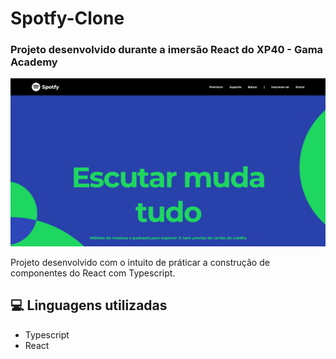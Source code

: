 # Spotfy-Clone 

### Projeto desenvolvido durante a imersão React do XP40 - Gama Academy

<img src="src/assets/images/home-preview.png" width="550px" alt="imagem de demonstração desktop">

Projeto desenvolvido com o intuito de práticar a construção de componentes do React com Typescript.
## 💻 Linguagens utilizadas
- Typescript
- React
